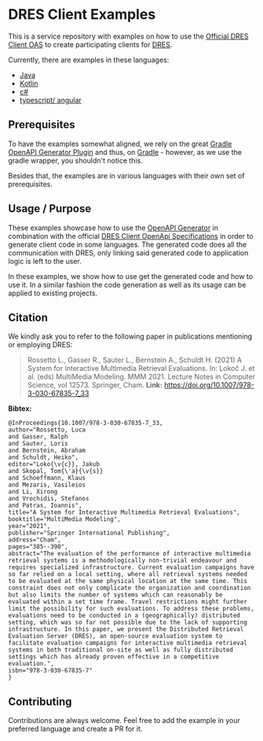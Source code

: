 # DRES Client Examples

This is a service repository with examples on how to use the 
[Official DRES Client OAS](https://github.com/dres-dev/DRES/blob/master/doc/oas-client.json)
to create participating clients for [DRES](https://github.com/dres-dev/DRES/).

Currently, there are examples in these languages:

* [Java](java/README.md)
* [Kotlin](kotlin/README.md)
* [c#](csharp/README.md)
* [typescript/ angular](angular-ts/README.md)

## Prerequisites

To have the examples somewhat aligned, we rely on the great
[Gradle OpenAPI Generator Plugin](https://github.com/OpenAPITools/openapi-generator/tree/master/modules/openapi-generator-gradle-plugin)
and thus, on [Gradle](https://gradle.org) - however, as we use the gradle wrapper, you shouldn't notice this.

Besides that, the examples are in various languages with their own set of prerequisites.

## Usage / Purpose

These examples showcase how to use the [OpenAPI Generator](https://github.com/OpenAPITools/openapi-generator) in combination with the official [DRES Client OpenApi Specifications](https://raw.githubusercontent.com/dres-dev/DRES/master/doc/oas-client.json) in order to generate client code in some languages.
The generated code does all the communication with DRES, only linking said generated code to application logic is left to the user.

In these examples, we show how to use get the generated code and how to use it. In a similar fashion the code generation as well as its usage can be applied to existing projects.

## Citation

We kindly ask you to refer to the following paper in publications mentioning or employing DRES:

> Rossetto L., Gasser R., Sauter L., Bernstein A., Schuldt H. (2021) A System for Interactive Multimedia Retrieval Evaluations. In: Lokoč J. et al. (eds) MultiMedia Modeling. MMM 2021. Lecture Notes in Computer Science, vol 12573. Springer, Cham.
**Link:** https://doi.org/10.1007/978-3-030-67835-7_33


**Bibtex:**
```
@InProceedings{10.1007/978-3-030-67835-7_33,
author="Rossetto, Luca
and Gasser, Ralph
and Sauter, Loris
and Bernstein, Abraham
and Schuldt, Heiko",
editor="Loko{\v{c}}, Jakub
and Skopal, Tom{\'a}{\v{s}}
and Schoeffmann, Klaus
and Mezaris, Vasileios
and Li, Xirong
and Vrochidis, Stefanos
and Patras, Ioannis",
title="A System for Interactive Multimedia Retrieval Evaluations",
booktitle="MultiMedia Modeling",
year="2021",
publisher="Springer International Publishing",
address="Cham",
pages="385--390",
abstract="The evaluation of the performance of interactive multimedia retrieval systems is a methodologically non-trivial endeavour and requires specialized infrastructure. Current evaluation campaigns have so far relied on a local setting, where all retrieval systems needed to be evaluated at the same physical location at the same time. This constraint does not only complicate the organization and coordination but also limits the number of systems which can reasonably be evaluated within a set time frame. Travel restrictions might further limit the possibility for such evaluations. To address these problems, evaluations need to be conducted in a (geographically) distributed setting, which was so far not possible due to the lack of supporting infrastructure. In this paper, we present the Distributed Retrieval Evaluation Server (DRES), an open-source evaluation system to facilitate evaluation campaigns for interactive multimedia retrieval systems in both traditional on-site as well as fully distributed settings which has already proven effective in a competitive evaluation.",
isbn="978-3-030-67835-7"
}
```

## Contributing

Contributions are always welcome. Feel free to add the example in your preferred language and create a PR for it.

